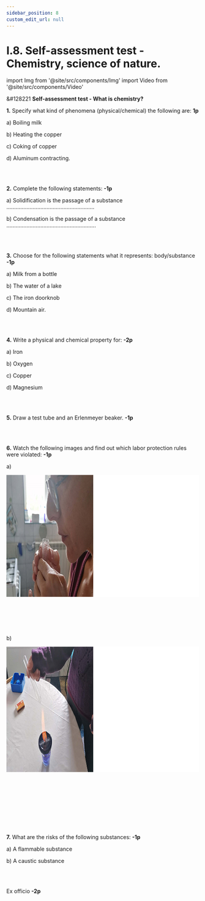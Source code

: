 ```yaml
---
sidebar_position: 8
custom_edit_url: null
---
```


# I.8. Self-assessment test - Chemistry, science of nature.





import Img from '@site/src/components/Img'
import Video from '@site/src/components/Video'



<div class="alert alert--warning" role="alert">

&#128221 **Self-assessment test - What is chemistry?**

**1.**	Specify what kind of phenomena (physical/chemical) the following are: **1p**

a) Boiling milk

b) Heating the copper

c) Coking of copper

d) Aluminum contracting.

<br></br>

**2.**	Complete the following statements: **-1p**

a) Solidification is the passage of a substance .........................................................

b) Condensation is the passage of a substance ..........................................................

<br></br>


**3.**	Choose for the following statements what it represents: body/substance **-1p**

a) Milk from a bottle

b) The water of a lake

c) The iron doorknob

d) Mountain air.


<br></br>

**4.**	Write a physical and chemical property for: **-2p**

a) Iron

b) Oxygen

c) Copper

d) Magnesium


<br></br>

**5.**	Draw a test tube and an Erlenmeyer beaker. **-1p**


<br></br>

**6.**	Watch the following images and find out which labor protection rules were violated: **-1p**



a)



<Img className="img-responsive4" src="chimie/ghidul-de-chimie-versus-accidentari/A-1-5-apply-what-you-have-learned-to-the-labor-protection-norms-picture5-the-incorrect-smell.png" width="1000" height="318" />



<br></br>
<br></br>




b)



<Img className="img-responsive4" src="chimie/ghidul-de-chimie-versus-accidentari/A-1-5-apply-what-you-have-learned-to-the-labor-protection-norms-picture4-wide-sleeves.png" width="1000" height="327" />



<br></br>

<br></br>

<br></br>

**7.**	What are the risks of the following substances: **-1p**

a) A flammable substance

b) A caustic substance

<br></br>

Ex officio **-2p**






</div>



